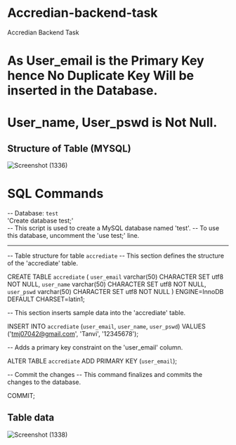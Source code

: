 # Accredian-backend-task
Accredian Backend Task

# As User_email is the Primary Key hence No Duplicate Key Will be inserted in the Database.
# User_name, User_pswd is Not Null.

## Structure of Table (MYSQL)
![Screenshot (1336)](https://github.com/Tanvi-Jain01/Accredian-backend-task/assets/123053700/d423c5f1-9040-4fe3-a142-7fe06a4ab2b0)


# SQL Commands
-- Database: `test`  
'Create database test;'  
-- This script is used to create a MySQL database named 'test'.
-- To use this database, uncomment the 'use test;' line.

-- --------------------------------------------------------

-- Table structure for table `accrediate`
-- This section defines the structure of the 'accrediate' table.

CREATE TABLE `accrediate` (
  `user_email` varchar(50) CHARACTER SET utf8 NOT NULL,
  `user_name` varchar(50) CHARACTER SET utf8 NOT NULL,
  `user_pswd` varchar(50) CHARACTER SET utf8 NOT NULL
) ENGINE=InnoDB DEFAULT CHARSET=latin1;




-- This section inserts sample data into the 'accrediate' table.


INSERT INTO `accrediate` (`user_email`, `user_name`, `user_pswd`) VALUES
('tmj07042@gmail.com', 'Tanvi', '12345678');
  

-- Adds a primary key constraint on the 'user_email' column.

ALTER TABLE `accrediate`
  ADD PRIMARY KEY (`user_email`);

-- Commit the changes
-- This command finalizes and commits the changes to the database.

COMMIT;

## Table data
![Screenshot (1338)](https://github.com/Tanvi-Jain01/Accredian-backend-task/assets/123053700/dc7ebd7c-949e-4ae3-a971-f6ad1a7036ae)
